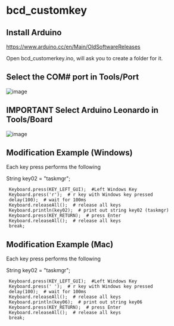 # bcd_customkey

## Install Arduino 
https://www.arduino.cc/en/Main/OldSoftwareReleases

Open bcd_customerkey.ino, will ask you to create a folder for it.

## Select the COM# port in Tools/Port
![image](https://www.arduino.cc/en/uploads/Guide/Micro_SelPort.jpg)

## IMPORTANT Select Arduino Leonardo in Tools/Board
![image](https://www.kmpelectronics.eu/portals/0/Projects/Arduino/Images/SelectArduinoLeonardo.png)


## Modification Example (Windows)
Each key press performs the following

String key02 = "taskmgr";

     Keyboard.press(KEY_LEFT_GUI);  #Left Windows Key
     Keyboard.press('r');  # r key with Windows key pressed
     delay(100);  # wait for 100ms
     Keyboard.releaseAll();  # release all keys
     Keyboard.println(key02);  # print out string key02 (taskmgr)
     Keyboard.press(KEY_RETURN);  # press Enter
     Keyboard.releaseAll();  # release all keys
     break; 
     
## Modification Example (Mac)
Each key press performs the following

String key02 = "taskmgr";

     Keyboard.press(KEY_LEFT_GUI);  #Left Windows Key
     Keyboard.press(' ');  # r key with Windows key pressed
     delay(100);  # wait for 100ms
     Keyboard.releaseAll();  # release all keys
     Keyboard.println(key06);  # print out string key06
     Keyboard.press(KEY_RETURN);  # press Enter
     Keyboard.releaseAll();  # release all keys
     break; 
